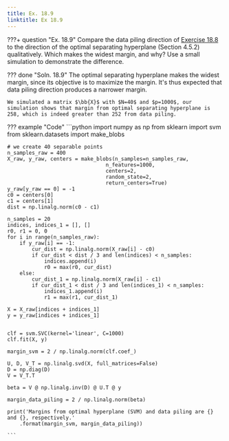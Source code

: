 ```yaml
---
title: Ex. 18.9
linktitle: Ex 18.9
---
```


???+ question "Ex. 18.9"
	Compare the data piling direction of [Exercise 18.8](ex18-08.md) to the direction of the optimal separating hyperplane (Section 4.5.2) qualitatively. Which makes the widest margin, and why? Use a small simulation to demonstrate the difference.

??? done "Soln. 18.9"
 	The optimal separating hyperplane makes the widest margin, since its objective is to maximize the margin. It's thus expected that data piling direction produces a narrower margin.

	We simulated a matrix $\bb{X}$ with $N=40$ and $p=1000$, our simulation shows that margin from optimal separating hyperplane is 258, which is indeed greater than 252 from data piling.

??? example "Code"
    ```python
    import numpy as np
    from sklearn import svm
    from sklearn.datasets import make_blobs

    # we create 40 separable points
    n_samples_raw = 400
    X_raw, y_raw, centers = make_blobs(n_samples=n_samples_raw,
                                    n_features=1000,
                                    centers=2,
                                    random_state=2,
                                    return_centers=True)
    y_raw[y_raw == 0] = -1
    c0 = centers[0]
    c1 = centers[1]
    dist = np.linalg.norm(c0 - c1)

    n_samples = 20
    indices, indices_1 = [], []
    r0, r1 = 0, 0
    for i in range(n_samples_raw):
        if y_raw[i] == -1:
            cur_dist = np.linalg.norm(X_raw[i] - c0)
            if cur_dist < dist / 3 and len(indices) < n_samples:
                indices.append(i)
                r0 = max(r0, cur_dist)
        else:
            cur_dist_1 = np.linalg.norm(X_raw[i] - c1)
            if cur_dist_1 < dist / 3 and len(indices_1) < n_samples:
                indices_1.append(i)
                r1 = max(r1, cur_dist_1)

    X = X_raw[indices + indices_1]
    y = y_raw[indices + indices_1]


    clf = svm.SVC(kernel='linear', C=1000)
    clf.fit(X, y)

    margin_svm = 2 / np.linalg.norm(clf.coef_)

    U, D, V_T = np.linalg.svd(X, full_matrices=False)
    D = np.diag(D)
    V = V_T.T

    beta = V @ np.linalg.inv(D) @ U.T @ y

    margin_data_piling = 2 / np.linalg.norm(beta)

    print('Margins from optimal hyperplane (SVM) and data piling are {} and {}, respectively.'
        .format(margin_svm, margin_data_piling))

    ```
